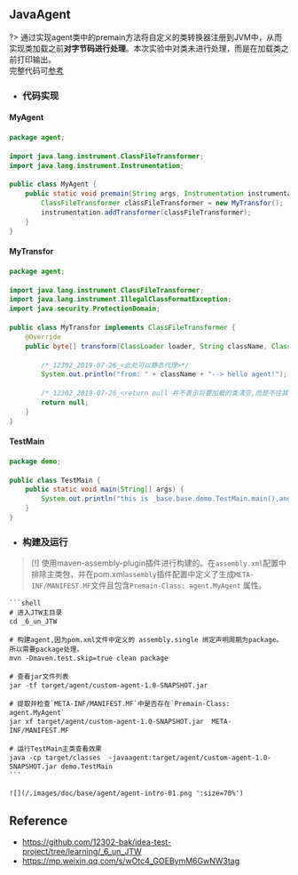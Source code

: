 ## JavaAgent
?> 通过实现agent类中的premain方法将自定义的类转换器注册到JVM中，从而实现类加载之前**对字节码进行处理**。本次实验中对类未进行处理，而是在加载类之前打印输出。
<br>完整代码可[参考](https://github.com/12302-bak/idea-test-project/tree/learning/_6_un_JTW)

* ### 代码实现

<!-- tabs:start -->
#### **MyAgent**
```java
package agent;

import java.lang.instrument.ClassFileTransformer;
import java.lang.instrument.Instrumentation;

public class MyAgent {
    public static void premain(String args, Instrumentation instrumentation){
        ClassFileTransformer classFileTransformer = new MyTransfor();
        instrumentation.addTransformer(classFileTransformer);
    }
}
```
#### **MyTransfor**
```java
package agent;

import java.lang.instrument.ClassFileTransformer;
import java.lang.instrument.IllegalClassFormatException;
import java.security.ProtectionDomain;

public class MyTransfor implements ClassFileTransformer {
    @Override
    public byte[] transform(ClassLoader loader, String className, Class<?> classBeingRedefined, ProtectionDomain protectionDomain, byte[] classfileBuffer) throws IllegalClassFormatException {

        /*_12302_2019-07-26_<此处可以静态代理>*/
        System.out.println("from: " + className + "--> hello agent!");

        /*_12302_2019-07-26_<return null 并不表示将要加载的类清空,而是不往其中添加任何东西>*/
        return null;
    }
}
```
#### **TestMain**
```java
package demo;

public class TestMain {
    public static void main(String[] args) {
        System.out.println("this is _base.base.demo.TestMain.main(),and nothing else");
    }
}
```
<!-- tabs:end -->

* ### 构建及运行
> [!] 使用maven-assembly-plugin插件进行构建的。在`assembly.xml`配置中排除主类包，并在pom.xml`assembly`插件配置中定义了生成`META-INF/MANIFEST.MF`文件且包含`Premain-Class: agent.MyAgent` 属性。

    ```shell
    # 进入JTW主目录
    cd _6_un_JTW

    # 构建agent,因为pom.xml文件中定义的 assembly.single 绑定声明周期为package。所以需要package处理。
    mvn -Dmaven.test.skip=true clean package

    # 查看jar文件列表
    jar -tf target/agent/custom-agent-1.0-SNAPSHOT.jar

    # 提取并检查`META-INF/MANIFEST.MF`中是否存在`Premain-Class: agent.MyAgent` 
    jar xf target/agent/custom-agent-1.0-SNAPSHOT.jar  META-INF/MANIFEST.MF

    # 运行TestMain主类查看效果
    java -cp target/classes  -javaagent:target/agent/custom-agent-1.0-SNAPSHOT.jar demo.TestMain
    ```

    ![](/.images/doc/base/agent/agent-intro-01.png ':size=70%')


## Reference
* https://github.com/12302-bak/idea-test-project/tree/learning/_6_un_JTW
* https://mp.weixin.qq.com/s/wOtc4_GOEBymM6GwNW3tag